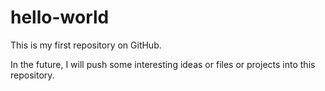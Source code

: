 # hello-world
This is my first repository on GitHub.

In the future, I will push some interesting ideas or files or projects into this repository.
